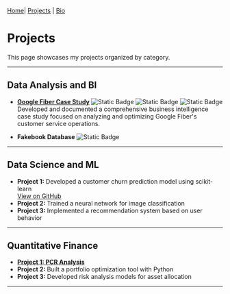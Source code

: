 [Home](index.md)| [Projects](projects.md) | [Bio](bio.md)

# Projects

This page showcases my projects organized by category.

---

## Data Analysis and BI

- **[Google Fiber Case Study](https://github.com/carlosfc-ds/GoogleFiberCaseStudy)** ![Static Badge](https://img.shields.io/badge/Tableau-lightseagreen?logo=salesforce&logoColor=white) ![Static Badge](https://img.shields.io/badge/Google%20Dataflow-lightseagreen?logo=googledataflow&logoColor=white) ![Static Badge](https://img.shields.io/badge/Google%20BigQuery-lightseagreen?logo=googlebigquery&logoColor=white)   
Developed and documented a comprehensive business intelligence case study focused on analyzing and optimizing Google Fiber's customer service operations.

- **Fakebook Database** ![Static Badge](https://img.shields.io/badge/SQL-yellow)

---

## Data Science and ML

- **Project 1:** Developed a customer churn prediction model using scikit-learn  
  [View on GitHub](https://github.com/carlosfc-ds/project-si618)
- **Project 2:** Trained a neural network for image classification
- **Project 3:** Implemented a recommendation system based on user behavior


---

## Quantitative Finance

- **[Project 1: PCR Analysis](data_analysis/pcr.html)**
- **Project 2:** Built a portfolio optimization tool with Python
- **Project 3:** Developed risk analysis models for asset allocation

---
